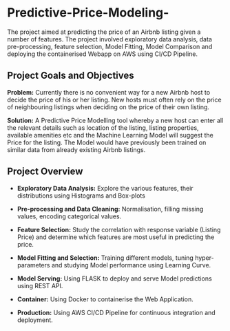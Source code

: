 # Predictive-Price-Modeling-


The project aimed at predicting the price of an Airbnb listing given a number of features. The project involved exploratory data analysis, data pre-processing, feature selection, Model Fitting, Model Comparison and deploying the containerised Webapp on AWS using CI/CD Pipeline.

## Project Goals and Objectives

**Problem:** Currently there is no convenient way for a new Airbnb host to decide the price of his or her listing. New hosts must often rely on the price of neighbouring listings when deciding on the price of their own listing.

**Solution:** A Predictive Price Modelling tool whereby a new host can enter all the relevant details such as location of the listing, listing properties, available amenities etc and the Machine Learning Model will suggest the Price for the listing. The Model would have previously been trained on similar data from already existing Airbnb listings.

## Project Overview

- **Exploratory Data Analysis:** Explore the various features, their distributions using Histograms and Box-plots

- **Pre-processing and Data Cleaning:** Normalisation, filling missing values, encoding categorical values.

- **Feature Selection:** Study the correlation with response variable (Listing Price) and determine which features are most useful in predicting the price.

- **Model Fitting and Selection:** Training different models, tuning hyper-parameters and studying Model performance using Learning Curve.

- **Model Serving:** Using FLASK to deploy and serve Model predictions using REST API.

- **Container:** Using Docker to containerise the Web Application.

- **Production:** Using AWS CI/CD Pipeline for continuous integration and deployment.
